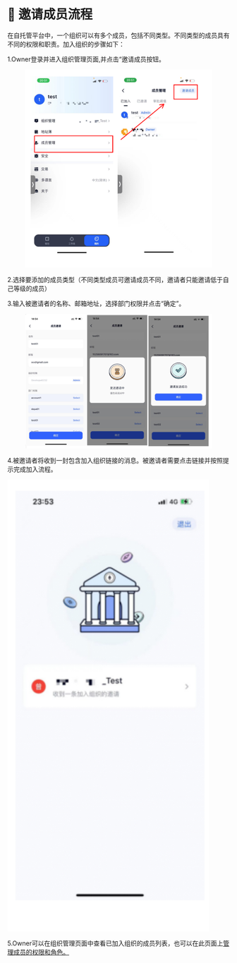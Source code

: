 # 📎 邀请成员流程

在自托管平台中，一个组织可以有多个成员，包括不同类型。不同类型的成员具有不同的权限和职责。加入组织的步骤如下：

1.Owner登录并进入组织管理页面,并点击“邀请成员按钮。

<figure><img src="../images/assets/image (12).png" alt=""/><figcaption></figcaption></figure>

2.选择要添加的成员类型（不同类型成员可邀请成员不同，邀请者只能邀请低于自己等级的成员）

3.输入被邀请者的名称、邮箱地址，选择部门权限并点击“确定”。

<figure><img src="../images/assets/image (25).png" alt=""/><figcaption></figcaption></figure>

4.被邀请者将收到一封包含加入组织链接的消息。被邀请者需要点击链接并按照提示完成加入流程。

![](<../images/assets/image (48).png>)

5.Owner可以在组织管理页面中查看已加入组织的成员列表，也可以在此页面上[管理成员的权限和角色。](modify-permission.md)
